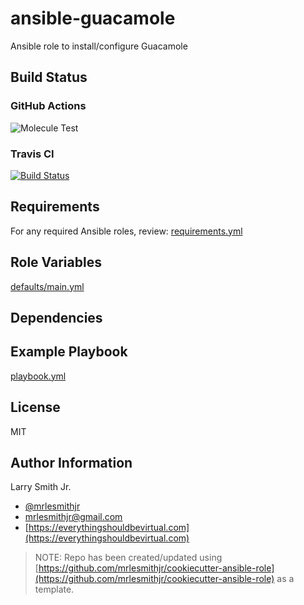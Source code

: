 # ansible-guacamole

Ansible role to install/configure Guacamole

## Build Status

### GitHub Actions

![Molecule Test](https://github.com/mrlesmithjr/ansible-guacamole/workflows/Molecule%20Test/badge.svg)

### Travis CI

[![Build Status](https://travis-ci.org/mrlesmithjr/ansible-guacamole.svg?branch=master)](https://travis-ci.org/mrlesmithjr/ansible-guacamole)

## Requirements

For any required Ansible roles, review:
[requirements.yml](requirements.yml)

## Role Variables

[defaults/main.yml](defaults/main.yml)

## Dependencies

## Example Playbook

[playbook.yml](playbook.yml)

## License

MIT

## Author Information

Larry Smith Jr.

- [@mrlesmithjr](https://twitter.com/mrlesmithjr)
- [mrlesmithjr@gmail.com](mailto:mrlesmithjr@gmail.com)
- [https://everythingshouldbevirtual.com](https://everythingshouldbevirtual.com)

> NOTE: Repo has been created/updated using [https://github.com/mrlesmithjr/cookiecutter-ansible-role](https://github.com/mrlesmithjr/cookiecutter-ansible-role) as a template.
